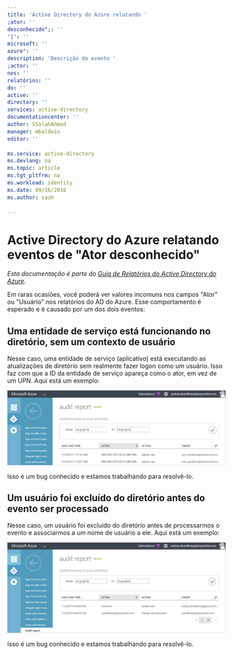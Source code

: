 ```yaml
---
title: 'Active Directory do Azure relatando '
;ator: ''
desconhecido";: ''
'|': ''
microsoft: ''
azure": ''
description: 'Descrição do evento '
;actor: ''
nos: ''
relatórios: ''
do: ''
active: ''
directory: ''
services: active-directory
documentationcenter: ''
author: SSalahAhmed
manager: mbaldwin
editor: ''

ms.service: active-directory
ms.devlang: na
ms.topic: article
ms.tgt_pltfrm: na
ms.workload: identity
ms.date: 09/16/2016
ms.author: saah

---
```

# Active Directory do Azure relatando eventos de "Ator desconhecido"
*Esta documentação é parte do [Guia de Relatórios do Active Directory do Azure](active-directory-reporting-guide.md).*

Em raras ocasiões, você poderá ver valores incomuns nos campos "Ator" ou "Usuário" nos relatórios do AD do Azure. Esse comportamento é esperado e é causado por um dos dois eventos:

## Uma entidade de serviço está funcionando no diretório, sem um contexto de usuário
Nesse caso, uma entidade de serviço (aplicativo) está executando as atualizações de diretório sem realmente fazer logon como um usuário. Isso faz com que a ID da entidade de serviço apareça como o ator, em vez de um UPN. Aqui está um exemplo:

![](./media/active-directory-reporting-unknown-actor/spd-actor.png)

Isso é um bug conhecido e estamos trabalhando para resolvê-lo.

## Um usuário foi excluído do diretório antes do evento ser processado
Nesse caso, um usuário foi excluído do diretório antes de processarmos o evento e associarmos a um nome de usuário a ele. Aqui está um exemplo:

![](./media/active-directory-reporting-unknown-actor/unknown-actor.png)

Isso é um bug conhecido e estamos trabalhando para resolvê-lo.

<!-- ![](./media/active-directory-reporting-unknown-actor/uid-actor.png) -->

<!---HONumber=AcomDC_0921_2016-->